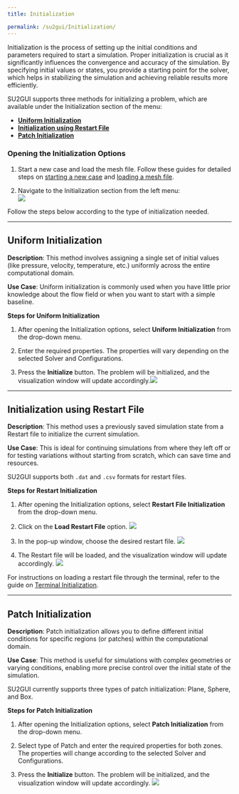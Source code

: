 ```yaml
---
title: Initialization

permalink: /su2gui/Initialization/
---
```


Initialization is the process of setting up the initial conditions and parameters required to start a simulation. Proper initialization is crucial as it significantly influences the convergence and accuracy of the simulation. By specifying initial values or states, you provide a starting point for the solver, which helps in stabilizing the simulation and achieving reliable results more efficiently.

SU2GUI supports three methods for initializing a problem, which are available under the Initialization section of the menu:

- [**Uniform Initialization**](#uniform-initialization)
- [**Initialization using Restart File**](#initialization-using-restart-file)
- [**Patch Initialization**](#patch-initialization)

### Opening the Initialization Options

1. Start a new case and load the mesh file. Follow these guides for detailed steps on [starting a new case](../Manage-Cases/#starting-a-new-case) and [loading a mesh file](../mesh-file).

2. Navigate to the Initialization section from the left menu:  
   ![](../../su2gui_files/User_guide/initialization/initialize-options.png)

Follow the steps below according to the type of initialization needed.

---

## Uniform Initialization

**Description**: This method involves assigning a single set of initial values (like pressure, velocity, temperature, etc.) uniformly across the entire computational domain.

**Use Case**: Uniform initialization is commonly used when you have little prior knowledge about the flow field or when you want to start with a simple baseline.

**Steps for Uniform Initialization**

1. After opening the Initialization options, select **Uniform Initialization** from the drop-down menu.

2. Enter the required properties. The properties will vary depending on the selected Solver and Configurations.

3. Press the **Initialize** button. The problem will be initialized, and the visualization window will update accordingly.![](../../su2gui_files/User_guide/initialization/loaded-uniform-initialize.png)

---

## Initialization using Restart File

**Description**: This method uses a previously saved simulation state from a Restart file to initialize the current simulation.

**Use Case**: This is ideal for continuing simulations from where they left off or for testing variations without starting from scratch, which can save time and resources.

SU2GUI supports both `.dat` and `.csv` formats for restart files.

**Steps for Restart Initialization**

1. After opening the Initialization options, select **Restart File Initialization** from the drop-down menu.

2. Click on the **Load Restart File** option. ![](../../su2gui_files/User_guide/initialization/button-restart-file.png)

3. In the pop-up window, choose the desired restart file. ![](../../su2gui_files/User_guide/initialization/choose-restart-file.png)

4. The Restart file will be loaded, and the visualization window will update accordingly. ![](../../su2gui_files/User_guide/initialization/loaded-restart-file.png)

For instructions on loading a restart file through the terminal, refer to the guide on [ Terminal Initialization](./../terminal-initialization).

---

## Patch Initialization

**Description**: Patch initialization allows you to define different initial conditions for specific regions (or patches) within the computational domain.

**Use Case**: This method is useful for simulations with complex geometries or varying conditions, enabling more precise control over the initial state of the simulation.

SU2GUI currently supports three types of patch initialization: Plane, Sphere, and Box.

**Steps for Patch Initialization**

1. After opening the Initialization options, select **Patch Initialization** from the drop-down menu.

2. Select type of Patch and enter the required properties for both zones. The properties will change according to the selected Solver and Configurations.

3. Press the **Initialize** button. The problem will be initialized, and the visualization window will update accordingly. ![](../../su2gui_files/User_guide/initialization/loaded-patch-initialize.png)
